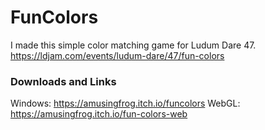 # FunColors

I made this simple color matching game for Ludum Dare 47. https://ldjam.com/events/ludum-dare/47/fun-colors 

### Downloads and Links
Windows: https://amusingfrog.itch.io/funcolors
WebGL: https://amusingfrog.itch.io/fun-colors-web

